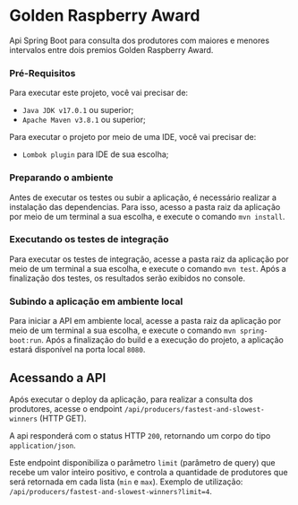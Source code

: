 # Golden Raspberry Award
Api Spring Boot para consulta dos produtores com maiores e menores intervalos entre dois premios Golden Raspberry Award.

### Pré-Requisitos
Para executar este projeto, você vai precisar de:
* `Java JDK v17.0.1` ou superior;
* `Apache Maven v3.8.1` ou superior;

Para executar o projeto por meio de uma IDE, você vai precisar de:
* `Lombok plugin` para IDE de sua escolha;

### Preparando o ambiente
Antes de executar os testes ou subir a aplicação, é necessário realizar a instalação das dependencias.
Para isso, acesso a pasta raiz da aplicação por meio de um terminal a sua escolha, e execute o comando `mvn install`.

### Executando os testes de integração
Para executar os testes de integração, acesse a pasta raiz da aplicação por meio de um terminal a sua escolha, e execute o comando `mvn test`.
Após a finalização dos testes, os resultados serão exibidos no console.

### Subindo a aplicação em ambiente local
Para iniciar a API em ambiente local, acesse a pasta raiz da aplicação por meio de um terminal a sua escolha, e execute o comando `mvn spring-boot:run`. 
Após a finalização do build e a execução do projeto, a aplicação estará disponível na porta local `8080`.

## Acessando a API
Após executar o deploy da aplicação, para realizar a consulta dos produtores, acesse o endpoint `/api/producers/fastest-and-slowest-winners` (HTTP GET). 

A api responderá com o status HTTP `200`, retornando um corpo do tipo `application/json`.

Este endpoint disponibiliza o parâmetro `limit` (parâmetro de query) que recebe um valor inteiro positivo, e controla a quantidade de produtores que será retornada em cada lista (`min` e `max`). Exemplo de utilização: `/api/producers/fastest-and-slowest-winners?limit=4`.







